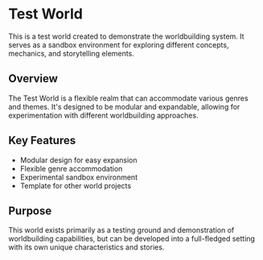 # Test World

This is a test world created to demonstrate the worldbuilding system. It serves as a sandbox environment for exploring different concepts, mechanics, and storytelling elements.

## Overview

The Test World is a flexible realm that can accommodate various genres and themes. It's designed to be modular and expandable, allowing for experimentation with different worldbuilding approaches.

## Key Features

- Modular design for easy expansion
- Flexible genre accommodation
- Experimental sandbox environment
- Template for other world projects

## Purpose

This world exists primarily as a testing ground and demonstration of worldbuilding capabilities, but can be developed into a full-fledged setting with its own unique characteristics and stories.
